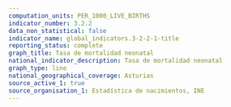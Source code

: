```yaml
---
computation_units: PER_1000_LIVE_BIRTHS
indicator_number: 3.2.2
data_non_statistical: false
indicator_name: global_indicators.3-2-2-1-title
reporting_status: complete
graph_title: Tasa de mortalidad neonatal
national_indicator_description: Tasa de mortalidad neonatal
graph_type: line
national_geographical_coverage: Asturias
source_active_1: true
source_organisation_1: Estadística de nacimientos, INE
---
```

